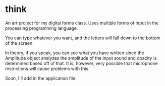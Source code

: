 # think
An art project for my digital forms class. Uses multiple forms of input in the processing programming language.

You can type whatever you want, and the letters will fall down to the bottom of the screen.

In theory, if you speak, you can see what you have written since the Amplitude object analyzes the amplitude of the input sound and opacity is determined based off of that. It is, however, very possible that microphone restrictions will cause problems with this.

Soon, I'll add in the application file.
